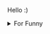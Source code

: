 

Hello :)  <details>

<summary>For Funny</summary>




<!--START_SECTION:waka-->
![Code Time](http://img.shields.io/badge/Code%20Time-78%20hrs%2036%20mins-blue)

![Profile Views](http://img.shields.io/badge/Profile%20Views-1-blue)

**🐱 My GitHub Data** 

> 🏆 404 Contributions in the Year 2022
 > 
> 📦 72.6 kB Used in GitHub's Storage 
 > 
> 💼 Opted to Hire
 > 
> 📜 45 Public Repositories 
 > 
> 🔑 0 Private Repositories  
 > 
**I'm a Night 🦉** 

```text
🌞 Morning    54 commits     ███░░░░░░░░░░░░░░░░░░░░░░   14.32% 
🌆 Daytime    126 commits    ████████░░░░░░░░░░░░░░░░░   33.42% 
🌃 Evening    97 commits     ██████░░░░░░░░░░░░░░░░░░░   25.73% 
🌙 Night      100 commits    ██████░░░░░░░░░░░░░░░░░░░   26.53%

```
📅 **I'm Most Productive on Friday** 

```text
Monday       70 commits     ████░░░░░░░░░░░░░░░░░░░░░   18.57% 
Tuesday      37 commits     ██░░░░░░░░░░░░░░░░░░░░░░░   9.81% 
Wednesday    55 commits     ███░░░░░░░░░░░░░░░░░░░░░░   14.59% 
Thursday     55 commits     ███░░░░░░░░░░░░░░░░░░░░░░   14.59% 
Friday       76 commits     █████░░░░░░░░░░░░░░░░░░░░   20.16% 
Saturday     36 commits     ██░░░░░░░░░░░░░░░░░░░░░░░   9.55% 
Sunday       48 commits     ███░░░░░░░░░░░░░░░░░░░░░░   12.73%

```


📊 **This Week I Spent My Time On** 

```text
⌚︎ Time Zone: Europe/Istanbul

💬 Programming Languages: 
JavaScript               19 hrs 16 mins      ██████████████████░░░░░░░   74.18% 
CSS                      2 hrs 21 mins       ██░░░░░░░░░░░░░░░░░░░░░░░   9.06% 
MDX                      2 hrs 18 mins       ██░░░░░░░░░░░░░░░░░░░░░░░   8.9% 
TypeScript               56 mins             █░░░░░░░░░░░░░░░░░░░░░░░░   3.6% 
JSON                     25 mins             ░░░░░░░░░░░░░░░░░░░░░░░░░   1.64%

🐱‍💻 Projects: 
halid.dev                25 hrs              ████████████████████████░   96.2% 
todo-app                 30 mins             ░░░░░░░░░░░░░░░░░░░░░░░░░   1.96% 
alexandru-main           28 mins             ░░░░░░░░░░░░░░░░░░░░░░░░░   1.84%

```

**I Mostly Code in JavaScript** 

```text
JavaScript               17 repos            ███████████░░░░░░░░░░░░░░   45.95% 
HTML                     7 repos             ████░░░░░░░░░░░░░░░░░░░░░   18.92% 
CSS                      6 repos             ████░░░░░░░░░░░░░░░░░░░░░   16.22% 
Swift                    5 repos             ███░░░░░░░░░░░░░░░░░░░░░░   13.51% 
SCSS                     1 repo              ░░░░░░░░░░░░░░░░░░░░░░░░░   2.7%

```



 Last Updated on 18/07/2022 18:50:17 UTC
<!--END_SECTION:waka-->

</details>
